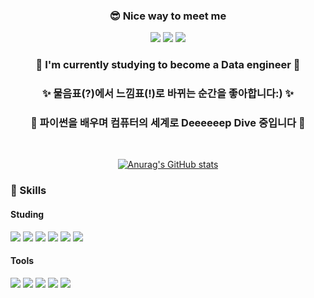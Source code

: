 <div align="center">

### 😎 Nice way to meet me
<a href="https://velog.io/@cbkyeong" target="_blank"><img src="https://img.shields.io/badge/Velog-3DDC84?style=flat-square&logo=GitHub%20Sponsors&logoColor=white"/></a>
<a href="mailto:cbkyeong@gmail.com" target="_blank"><img src="https://img.shields.io/badge/Gmail-EA4335?style=flat-square&logo=Gmail&logoColor=white"/></a>
<a href="https://www.instagram.com/chaaaaabbo/" target="_blank"><img src="https://img.shields.io/badge/Instagram-E4405F?style=flat-square&logo=Instagram&logoColor=white"/></a>


### 🌱 I'm currently studying to become a Data engineer 🌱
### ✨ 물음표(?)에서 느낌표(!)로 바뀌는 순간을 좋아합니다:) ✨
### 🤿 파이썬을 배우며 컴퓨터의 세계로 Deeeeeep Dive 중입니다 🤿 
</div>

<br>

<div align="center">
  
[![Anurag's GitHub stats](https://github-readme-stats.vercel.app/api?username=Chabbbbbo)](https://github.com/anuraghazra/github-readme-stats)

</div>


### 💪 Skills
#### Studing
<p>
<img src="https://img.shields.io/badge/Python-3776AB?style=flat-square&logo=Python&logoColor=white"/> 
<img src="https://img.shields.io/badge/TensorFlow-FF6F00?style=flat-square&logo=TensorFlow&logoColor=white"/> 
<img src="https://img.shields.io/badge/PyTorch-EE4C2C?style=flat-square&logo=PyTorch&logoColor=white"/> 
<img src="https://img.shields.io/badge/NumPy-013243?style=flat-square&logo=NumPy&logoColor=white"/>
<img src="https://img.shields.io/badge/pandas-150458?style=flat-square&logo=pandas&logoColor=white"/>
<img src="https://img.shields.io/badge/Java-0093DD?style=flat-square&logo=Java&logoColor=white"/>
</p>

#### Tools
<p>
<img src="https://img.shields.io/badge/GitHub-181717?style=flat-square&logo=GitHub&logoColor=white"/>
<img src="https://img.shields.io/badge/Visual Studio Code-007ACC?style=flat-square&logo=Visual Studio Code&logoColor=white"/>
<img src="https://img.shields.io/badge/Google Colab-F9AB00?style=flat-square&logo=Google Colab&logoColor=white"/>
<img src="https://img.shields.io/badge/Slack-4A154B?style=flat-square&logo=Slack&logoColor=white"/>
<img src="https://img.shields.io/badge/Notion-000000?style=flat-square&logo=Notion&logoColor=white"/>
</p>

